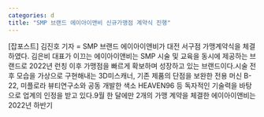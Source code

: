 ```yaml
---
categories: d
title: "SMP 브랜드 에이아이앤비 신규가맹점 계약식 진행"
---
```

[잡포스트] 김진호 기자 = SMP 브랜드 에이아이앤비가 대전 서구점 가맹계약식을 체결하였다. 김은비 대표가 이끄는 에이아이앤비는 SMP 시술 및 교육을 동시에 제공하는 브랜드로 2022년 런칭 이후 가맹점을 빠르게 확보하며 성장하고 있는 브랜드이다.시술 전후 모습을 가상으로 구현해내는 3D미스캐너, 기존 제품의 단점을 보완한 전용 머신 B-22, 미플로라 뷰티연구소와 공동 개발한 색소 HEAVEN96 등 독자적인 기술력을 바탕으로 업계의 인정을 받고 있다.9월 한 달에만 2개의 가맹 계약을 체결한 에이아이앤비는 2022년 하반기